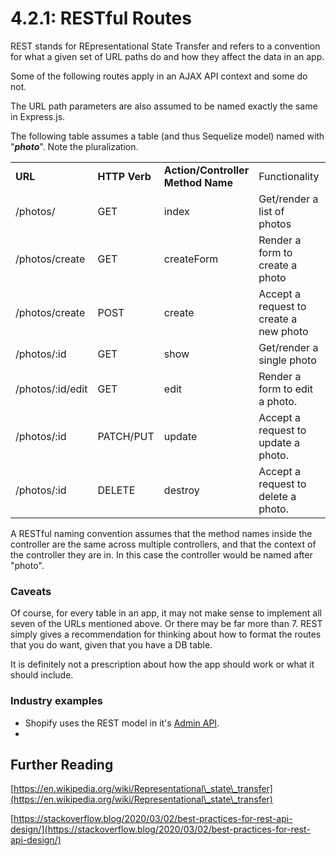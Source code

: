 # 4.2.1: RESTful Routes

REST stands for REpresentational State Transfer and refers to a convention for what a given set of URL paths do and how they affect the data in an app.

Some of the following routes apply in an AJAX API context and some do not.

The URL path parameters are also assumed to be named exactly the same in Express.js.

The following table assumes a table (and thus Sequelize model) named with "_**photo**_". Note the pluralization.

|                  |               |                                   |                                        |                  |        |
| ---------------- | ------------- | --------------------------------- | -------------------------------------- | ---------------- | ------ |
| **URL**          | **HTTP Verb** | **Action/Controller Method Name** | Functionality                          | Format           | SQL    |
| /photos/         | GET           | index                             | Get/render a list of photos            | JSON/HTML        | SELECT |
| /photos/create   | GET           | createForm                        | Render a form to create a photo        | HTML             | n/a    |
| /photos/create   | POST          | create                            | Accept a request to create a new photo | JSON/Form Submit | INSERT |
| /photos/:id      | GET           | show                              | Get/render a single photo              | JSON/HTML        | SELECT |
| /photos/:id/edit | GET           | edit                              | Render a form to edit a photo.         | HTML             | SELECT |
| /photos/:id      | PATCH/PUT     | update                            | Accept a request to update a photo.    | JSON/Form submit | UPDATE |
| /photos/:id      | DELETE        | destroy                           | Accept a request to delete a photo.    | JSON/Form submit | DELETE |

A RESTful naming convention assumes that the method names inside the controller are the same across multiple controllers, and that the context of the controller they are in. In this case the controller would be named after "photo".

### Caveats

Of course, for every table in an app, it may not make sense to implement all seven of the URLs mentioned above. Or there may be far more than 7. REST simply gives a recommendation for thinking about how to format the routes that you do want, given that you have a DB table.

It is definitely not a prescription about how the app should work or what it should include.

### Industry examples&#x20;

* Shopify uses the REST model in it's [Admin API](https://shopify.dev/api/admin-rest/2022-01/resources/order#top). &#x20;
*

## Further Reading

[https://en.wikipedia.org/wiki/Representational\_state\_transfer](https://en.wikipedia.org/wiki/Representational\_state\_transfer)

[https://stackoverflow.blog/2020/03/02/best-practices-for-rest-api-design/](https://stackoverflow.blog/2020/03/02/best-practices-for-rest-api-design/)
